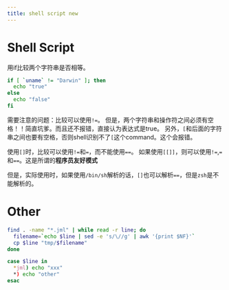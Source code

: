 ```yaml
---
title: shell script new
---
```


Shell Script
============

用if比较两个字符串是否相等。

```sh
if [ `uname` != "Darwin" ]; then
  echo "true"
else
  echo "false"
fi
```

需要注意的问题：比较可以使用`!=`。
但是，两个字符串和操作符之间必须有空格！！简直坑爹。而且还不报错，直接认为表达式是true。
另外，`[`和后面的字符串之间也要有空格，否则shell识别不了`[`这个command。这个会报错。

使用`[]`时，比较可以使用`!=`和`=`，而不能使用`==`。
如果使用`[[]]`，则可以使用`!=`,`=`和`==`。这是所谓的**程序员友好模式**


但是，实际使用时，如果使用`/bin/sh`解析的话，`[]`也可以解析`==`，但是`zsh`是不能解析的。

Other
=====

```sh
find . -name "*.jml" | while read -r line; do
  filename=`echo $line | sed -e 's/\//g' | awk '{print $NF}'`
  cp $line "tmp/$filename"
done
```

```sh
case $line in
  *jml) echo "xxx"
  *) echo "other"
esac
```
